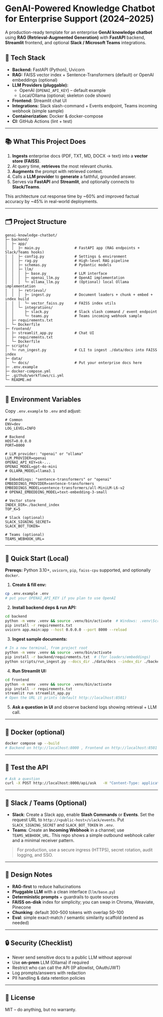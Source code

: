 # GenAI-Powered Knowledge Chatbot for Enterprise Support (2024–2025)

A production-ready template for an enterprise **GenAI knowledge chatbot** using **RAG (Retrieval-Augmented Generation)** with **FastAPI** backend, **Streamlit** frontend, and optional **Slack / Microsoft Teams** integrations.


## 🧰 Tech Stack
- **Backend:** FastAPI (Python), Uvicorn
- **RAG:** FAISS vector index + Sentence-Transformers (default) or OpenAI embeddings (optional)
- **LLM Providers (pluggable):** 
  - OpenAI (`OPENAI_API_KEY`) – default example
  - Local/Ollama (optional; skeleton code shown)
- **Frontend:** Streamlit chat UI
- **Integrations:** Slack slash-command + Events endpoint, Teams incoming webhook (simple sample)
- **Containerization:** Docker & docker-compose
- **CI:** GitHub Actions (lint + test)

---

## 📚 What This Project Does
1. **Ingests** enterprise docs (PDF, TXT, MD, DOCX → text) into a **vector store (FAISS)**.
2. At query time, **retrieves** the most relevant chunks.
3. **Augments** the prompt with retrieved context.
4. Calls a **LLM provider** to **generate** a faithful, grounded answer.
5. Serves via **FastAPI** and **Streamlit**, and optionally connects to **Slack/Teams**.

This architecture cut response time by ~60% and improved factual accuracy by ~45% in real-world deployments.


---

## 🗂️ Project Structure
```
genai-knowledge-chatbot/
├─ backend/
│  ├─ app/
│  │  ├─ main.py                # FastAPI app (RAG endpoints + Slack/Teams hooks)
│  │  ├─ config.py              # Settings & environment
│  │  ├─ rag.py                 # High-level RAG pipeline
│  │  ├─ schemas.py             # Pydantic models
│  │  ├─ llm/
│  │  │  ├─ base.py             # LLM interface
│  │  │  ├─ openai_llm.py       # OpenAI implementation
│  │  │  └─ ollama_llm.py       # (Optional) local Ollama implementation
│  │  ├─ retrieval/
│  │  │  ├─ ingest.py           # Document loaders + chunk + embed + index build
│  │  │  └─ vector_faiss.py     # FAISS index utils
│  │  └─ integrations/
│  │     ├─ slack.py            # Slack slash command / event endpoint
│  │     └─ teams.py            # Teams incoming webhook sample
│  ├─ requirements.txt
│  └─ Dockerfile
├─ frontend/
│  ├─ streamlit_app.py          # Chat UI
│  ├─ requirements.txt
│  └─ Dockerfile
├─ scripts/
│  └─ run_ingest.py             # CLI to ingest ./data/docs into FAISS index
├─ data/
│  └─ docs/                     # Put your enterprise docs here
├─ .env.example
├─ docker-compose.yml
├─ .github/workflows/ci.yml
└─ README.md
```

---

## 🔑 Environment Variables
Copy `.env.example` to `.env` and adjust:

```
# Common
ENV=dev
LOG_LEVEL=INFO

# Backend
HOST=0.0.0.0
PORT=8000

# LLM provider: "openai" or "ollama"
LLM_PROVIDER=openai
OPENAI_API_KEY=sk-...
OPENAI_MODEL=gpt-4o-mini
# OLLAMA_MODEL=llama3.1

# Embeddings: "sentence-transformers" or "openai"
EMBEDDINGS_PROVIDER=sentence-transformers
EMBEDDINGS_MODEL=sentence-transformers/all-MiniLM-L6-v2
# OPENAI_EMBEDDING_MODEL=text-embedding-3-small

# Vector store
INDEX_DIR=./backend_index
TOP_K=5

# Slack (optional)
SLACK_SIGNING_SECRET=
SLACK_BOT_TOKEN=

# Teams (optional)
TEAMS_WEBHOOK_URL=
```

---

## 🚀 Quick Start (Local)
**Prereqs:** Python 3.10+, `uvicorn`, `pip`, `faiss-cpu` supported, and optionally `docker`.

1) **Create & fill env:**
```bash
cp .env.example .env
# put your OPENAI_API_KEY if you plan to use OpenAI
```

2) **Install backend deps & run API:**
```bash
cd backend
python -m venv .venv && source .venv/bin/activate  # Windows: .venv\Scripts\activate
pip install -r requirements.txt
uvicorn app.main:app --host 0.0.0.0 --port 8000 --reload
```

3) **Ingest sample documents:**
```bash
# In a new terminal, from project root
python -m venv .venv && source .venv/bin/activate
pip install -r backend/requirements.txt  # (for loaders/embeddings)
python scripts/run_ingest.py --docs_dir ./data/docs --index_dir ./backend_index
```

4) **Run Streamlit UI:**
```bash
cd frontend
python -m venv .venv && source .venv/bin/activate
pip install -r requirements.txt
streamlit run streamlit_app.py
# Open the URL it prints (default http://localhost:8501)
```

5) **Ask a question in UI** and observe backend logs showing retrieval + LLM call.


---

## 🐳 Docker (optional)
```bash
docker compose up --build
# Backend on http://localhost:8000 , Frontend on http://localhost:8501
```

---

## 🧪 Test the API
```bash
# Ask a question
curl -X POST http://localhost:8000/api/ask   -H "Content-Type: application/json"   -d '{"question": "What is the remote work policy?"}'
```


---

## 💬 Slack / Teams (Optional)
- **Slack**: Create a Slack app, enable **Slash Commands** or **Events**. Set the request URL to `http://<public-host>/slack/events`. Put `SLACK_SIGNING_SECRET` and `SLACK_BOT_TOKEN` in `.env`.
- **Teams**: Create an **Incoming Webhook** in a channel; use `TEAMS_WEBHOOK_URL`. This repo shows a simple outbound webhook caller and a minimal receiver pattern.

> For production, use a secure ingress (HTTPS), secret rotation, audit logging, and SSO.


---

## 🧱 Design Notes
- **RAG-first** to reduce hallucinations
- **Pluggable LLM** with a clean interface (`llm/base.py`)
- **Deterministic prompts** + guardrails to quote sources
- **FAISS on-disk** index for simplicity; you can swap in Chroma, Weaviate, Pinecone
- **Chunking**: default 300–500 tokens with overlap 50–100
- **Eval**: simple exact-match / semantic similarity scaffold (extend as needed)


---

## 🔒 Security (Checklist)
- Never send sensitive docs to a public LLM without approval
- Use **on-prem** LLM (Ollama) if required
- Restrict who can call the API (IP allowlist, OAuth/JWT)
- Log prompts/answers with redaction
- PII handling & data retention policies


---

## 📏 License
MIT – do anything, but no warranty.
